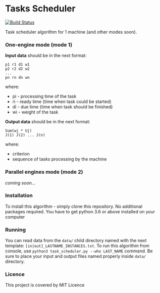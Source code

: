 # Tasks Scheduler

[![Build Status](https://travis-ci.com/daniktl/task-scheduler-put-project.svg?branch=main)](https://travis-ci.com/daniktl/task-scheduler-put-project)

Task scheduler algorithm for 1 machine (and other modes soon).

### One-engine mode (mode 1)

**Input data** should be in the next format:

```
p1 r1 d1 w1
p2 r2 d2 w2
...
pn rn dn wn
```

where:

- pi - processing time of the task
- ri - ready time (time when task could be started)
- di - due time (time when task should be finished)
- wi - weight of the task

**Output data** should be in the next format:
```
Sum(wj * Uj)
J(1) J(2) ... J(n)
```

where:

- criterion
- sequence of tasks processing by the machine 

### Parallel engines mode (mode 2)

_coming soon..._

### Installation

To install this algorithm - simply clone this repository. No additional packages required. 
You have to get python 3.6 or above installed on your computer

### Running

You can read data from the `data/` child directory named with the next template: `[in|out]_LASTNAME_INSTANCES.txt`. 
To run this algorithm from console, use `python3 task_scheduler.py --who LAST_NAME` command. 
Be sure to place your input and output files named properly inside `data/` directory.

### Licence

This project is covered by MIT Licence